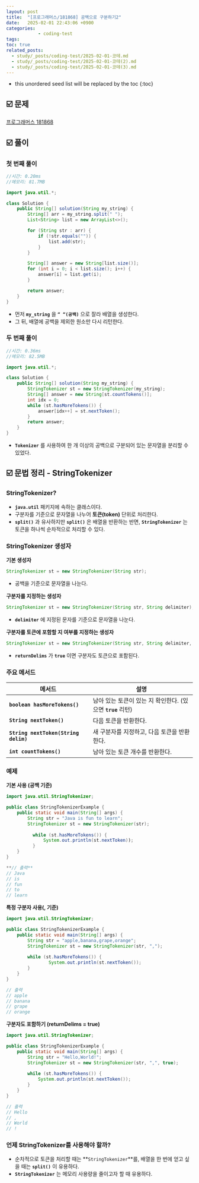 ```yaml
---
layout: post
title:  "[프로그래머스/181868] 공백으로 구분하기2"
date:   2025-02-01 22:43:06 +0900
categories: 
            - coding-test
tags:        
toc: true
related_posts:
  - study/_posts/coding-test/2025-02-01-코테.md
  - study/_posts/coding-test/2025-02-01-코테(2).md
  - study/_posts/coding-test/2025-02-01-코테(3).md
---
```

* this unordered seed list will be replaced by the toc
{:toc}

## ☑️ 문제

[프로그래머스 181868](https://school.programmers.co.kr/learn/courses/30/lessons/181868)

## ☑️ 풀이

### 첫 번째 풀이

```java
//시간: 0.20ms
//메모리: 81.7MB

import java.util.*;

class Solution {
    public String[] solution(String my_string) {
        String[] arr = my_string.split(" ");
        List<String> list = new ArrayList<>();

        for (String str : arr) {
            if (!str.equals("")) {
                list.add(str);
            }
        }

        String[] answer = new String[list.size()];
        for (int i = 0; i < list.size(); i++) {
            answer[i] = list.get(i);
        }

        return answer;
    }
}
```

- 먼저 **`my_string`** 을 **`“ “(공백)`** 으로 잘라 배열을 생성한다.
- 그 뒤, 배열에 공백을 제외한 원소만 다시 리턴한다.

### 두 번째 풀이

```java
//시간: 0.36ms
//메모리: 82.5MB

import java.util.*;

class Solution {
    public String[] solution(String my_string) {
        StringTokenizer st = new StringTokenizer(my_string);
        String[] answer = new String[st.countTokens()];
        int idx = 0;
        while (st.hasMoreTokens()) {
            answer[idx++] = st.nextToken();
        }
        return answer;
    }
}
```

- **`Tokenizer`** 를 사용하여 한 개 이상의 공백으로 구분되어 있는 문자열을 분리할 수 있었다.

## ☑️ 문법 정리 - StringTokenizer

### StringTokenizer?

- **`java.util`** 패키지에 속하는 클래스이다.
- 구분자를 기준으로 문자열을 나누어 **토큰(token)** 단위로 처리한다.
- **`split()`** 과 유사하지만 **`split()`** 은 배열을 반환하는 반면, **`StringTokenizer`** 는 토큰을 하나씩 순차적으로 처리할 수 있다.

### StringTokenizer 생성자

**기본 생성자**

```java
StringTokenizer st = new StringTokenizer(String str);
```

- 공백을 기준으로 문자열을 나눈다.

**구분자를 지정하는 생성자**

```java
StringTokenizer st = new StringTokenizer(String str, String delimiter);
```

- **`delimiter`** 에 지정된 문자를 기준으로 문자열을 나눈다.

**구분자를 토큰에 포함할 지 여부를 지정하는 생성자**

```java
StringTokenizer st = new StringTokenizer(String str, String delimiter, boolean returnDelims);
```

- **`returnDelims`** 가 **`true`** 이면 구분자도 토큰으로 포함된다.

### 주요 메서드

| 메서드 | 설명 |
| --- | --- |
| **`boolean hasMoreTokens()`** | 남아 있는 토큰이 있는 지 확인한다. (있으면 **`true`** 리턴) |
| **`String nextToken()`** | 다음 토큰을 반환한다. |
| **`String nextToken(String delim)`** | 새 구분자를 지정하고, 다음 토큰을 반환한다. |
| **`int countTokens()`** | 남아 있는 토큰 개수를 반환한다. |

### 예제

**기본 사용 (공백 기준)**

```java
import java.util.StringTokenizer;

public class StringTokenizerExample {
    public static void main(String[] args) {
        String str = "Java is fun to learn";
        StringTokenizer st = new StringTokenizer(str);
       
	      while (st.hasMoreTokens()) {
	          System.out.println(st.nextToken));
	      }
    }
}

**// 출력**
// Java
// is
// fun
// to
// learn
```

**특정 구분자 사용(, 기준)**

```java
import java.util.StringTokenizer;

public class StringTokenizerExample {
    public static void main(String[] args) {
        String str = "apple,banana,grape,orange";
        StringTokenizer st = new StringTokenizer(str, ",");
        
        while (st.hasMoreTokens()) {
		        System.out.println(st.nextToken());
        }
    }
}

// 출력
// apple
// banana
// grape
// orange
```

**구분자도 포함하기 (returnDelims = true)**

```java
import java.util.StringTokenizer;

public class StringTokenizerExample {
    public static void main(String[] args) {
        String str = "Hello,World!";
        StringTokenizer st = new StringTokenizer(str, ",", true);
        
        while (st.hasMoreTokens()) {
            System.out.println(st.nextToken());
        }
    }
}

// 출력
// Hello
// ,
// World
// !
```

### 언제 StringTokenizer를 사용해야 할까?

- 순차적으로 토큰을 처리할 때는 **`StringTokenizer`**를, 배열을 한 번에 얻고 싶을 때는 **`split()`** 이 유용하다.
- **`StringTokenizer`** 는 메모리 사용량을 줄이고자 할 때 유용하다.